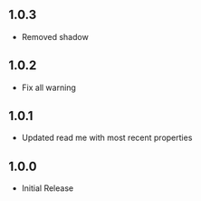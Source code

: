 ## 1.0.3

* Removed shadow

## 1.0.2

* Fix all warning

## 1.0.1

* Updated read me with most recent properties

## 1.0.0

* Initial Release
